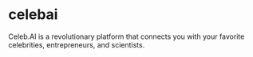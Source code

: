 # celebai
Celeb.AI is a revolutionary platform that connects you with your favorite celebrities, entrepreneurs, and scientists. 
